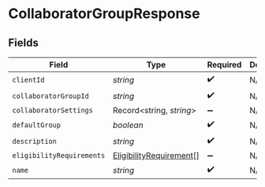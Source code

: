 # CollaboratorGroupResponse


## Fields

| Field                                                                     | Type                                                                      | Required                                                                  | Description                                                               |
| ------------------------------------------------------------------------- | ------------------------------------------------------------------------- | ------------------------------------------------------------------------- | ------------------------------------------------------------------------- |
| `clientId`                                                                | *string*                                                                  | :heavy_check_mark:                                                        | N/A                                                                       |
| `collaboratorGroupId`                                                     | *string*                                                                  | :heavy_check_mark:                                                        | N/A                                                                       |
| `collaboratorSettings`                                                    | Record<string, *string*>                                                  | :heavy_minus_sign:                                                        | N/A                                                                       |
| `defaultGroup`                                                            | *boolean*                                                                 | :heavy_check_mark:                                                        | N/A                                                                       |
| `description`                                                             | *string*                                                                  | :heavy_check_mark:                                                        | N/A                                                                       |
| `eligibilityRequirements`                                                 | [EligibilityRequirement](../../models/shared/eligibilityrequirement.md)[] | :heavy_minus_sign:                                                        | N/A                                                                       |
| `name`                                                                    | *string*                                                                  | :heavy_check_mark:                                                        | N/A                                                                       |